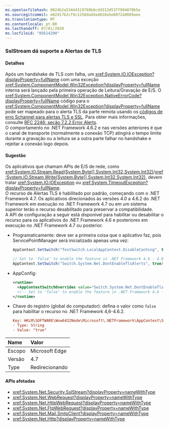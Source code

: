 ```yaml
---
ms.openlocfilehash: 0024b2a53444319788b8cdd312d537f994070b5e
ms.sourcegitcommit: e02d17b2cf9c1258dadda4810a5e6072a0089aee
ms.translationtype: MT
ms.contentlocale: pt-BR
ms.lasthandoff: 07/01/2020
ms.locfileid: "85614290"
---
```

### <a name="sslstream-supports-tls-alerts"></a>SslStream dá suporte a Alertas de TLS

#### <a name="details"></a>Detalhes

Após um handshake de TLS com falha, um <xref:System.IO.IOException?displayProperty=fullName> com uma exceção <xref:System.ComponentModel.Win32Exception?displayProperty=fullName> interna será lançado pela primeira operação de Leitura/Gravação de E/S. O <xref:System.ComponentModel.Win32Exception.NativeErrorCode?displayProperty=fullName> código para o <xref:System.ComponentModel.Win32Exception?displayProperty=fullName> pode ser mapeado para o alerta TLS da parte remota usando os [códigos de erro Schannel para alertas TLS e SSL](https://docs.microsoft.com/windows/desktop/SecAuthN/schannel-error-codes-for-tls-and-ssl-alerts). Para obter mais informações, consulte [RFC 2246: seção 7.2.2 Error Alerts](https://tools.ietf.org/html/rfc2246#section-7.2.2). <br/>O comportamento no .NET Framework 4.6.2 e nas versões anteriores é que o canal de transporte (normalmente a conexão TCP) atingirá o tempo limite durante a gravação ou a leitura se a outra parte falhar no handshake e rejeitar a conexão logo depois.

#### <a name="suggestion"></a>Sugestão

Os aplicativos que chamam APIs de E/S de rede, como <xref:System.IO.Stream.Read(System.Byte[],System.Int32,System.Int32)>/<xref:System.IO.Stream.Write(System.Byte[],System.Int32,System.Int32)>, devem tratar <xref:System.IO.IOException> ou <xref:System.TimeoutException?displayProperty=fullName>.<br/>O recurso de Alertas TLS é habilitado por padrão, começando com o .NET Framework 4.7. Os aplicativos direcionados às versões 4.0 a 4.6.2 do .NET Framework em execução no .NET Framework 4.7 ou em um sistema superior terão o recurso desabilitado para preservar a compatibilidade. <br/>A API de configuração a seguir está disponível para habilitar ou desabilitar o recurso para os aplicativos do .NET Framework 4.6 e posteriores em execução no .NET Framework 4.7 ou posterior.

- Programaticamente: deve ser a primeira coisa que o aplicativo faz, pois ServicePointManager será inicializado apenas uma vez:

    ```csharp
    AppContext.SetSwitch("TestSwitch.LocalAppContext.DisableCaching", true);

    // Set to 'false' to enable the feature in .NET Framework 4.6 - 4.6.2.
    AppContext.SetSwitch("Switch.System.Net.DontEnableTlsAlerts", true);
    ```

- AppConfig:

    ```xml
    <runtime>
      <AppContextSwitchOverrides value="Switch.System.Net.DontEnableTlsAlerts=true"/>
      <!-- Set to 'false' to enable the feature in .NET Framework 4.6 - 4.6.2. -->
    </runtime>
    ```

- Chave do registro (global do computador): defina o valor como `false` para habilitar o recurso no .NET Framework 4,6-4.6.2.

    ```ini
    Key: HKLM\SOFTWARE\Wow6432Node\Microsoft\.NETFramework\AppContext\Switch.System.Net.DontEnableTlsAlerts
    - Type: String
    - Value: "true"
    ```

| Name    | Valor       |
|:--------|:------------|
| Escopo   | Microsoft Edge        |
| Versão | 4.7         |
| Type    | Redirecionando |

#### <a name="affected-apis"></a>APIs afetadas

- <xref:System.Net.Security.SslStream?displayProperty=nameWithType>
- <xref:System.Net.WebRequest?displayProperty=nameWithType>
- <xref:System.Net.HttpWebRequest?displayProperty=nameWithType>
- <xref:System.Net.FtpWebRequest?displayProperty=nameWithType>
- <xref:System.Net.Mail.SmtpClient?displayProperty=nameWithType>
- <xref:System.Net.Http?displayProperty=nameWithType>
